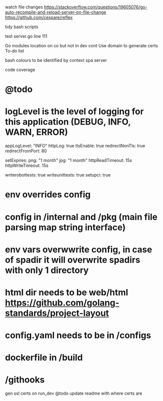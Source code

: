 

watch file changes
https://stackoverflow.com/questions/19605076/go-auto-recompile-and-reload-server-on-file-change
https://github.com/cespare/reflex


tidy bash scripts

test server.go line 111

Go modules location on co but not in dev cont
Use domain to generate certs
To-do list


bash colours to be identified by context spa server


code coverage


# @todo
# logLevel is the level of logging for this application (DEBUG, INFO, WARN, ERROR)
appLogLevel: "INFO"
httpLog: true
tlsEnable: true
redirectNonTls: true
redirectFromPort: 80


setExpires:
  png: "1 month"
  jpg: "1 month"
httpReadTimeout: 15s
httpWriteTimeout: 15s


writerobottests: true
writeunittests: true
setupci: true



# env overrides config
# config in /internal  and /pkg (main file parsing map string interface)
# env vars overwwrite config, in case of spadir it will overwrite spadirs with only 1 directory
# html dir needs to be web/html https://github.com/golang-standards/project-layout
# config.yaml needs to be in /configs
# dockerfile in /build
# /githooks

gen ssl certs on run_dev
@todo update readme with where certs are
